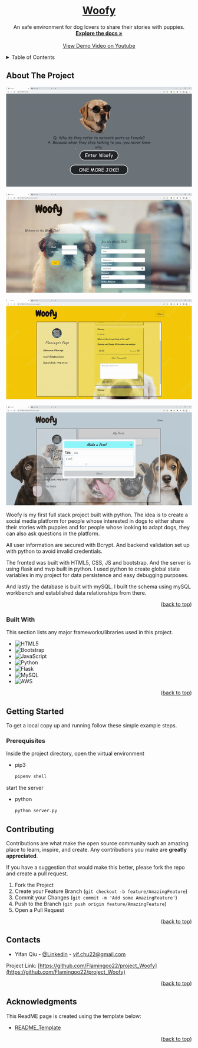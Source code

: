 
<!-- PROJECT LOGO -->
<br />
<div align="center">
  <a href="https://github.com/Flamingoo22/project_Woofy" name="readme-top">
    <h1>Woofy</h1>
  </a>
  
  <p align="center">
    An safe environment for dog lovers to share their stories with puppies.
    <br />
    <a href="https://github.com/Flamingoo22/project_Woofy"><strong>Explore the docs »</strong></a>
    <br />
    <br />
    <a href="https://youtu.be/NRmcDfxE05I">View Demo Video on Youtube</a>
  </p>
</div>



<!-- TABLE OF CONTENTS -->
<details>
  <summary>Table of Contents</summary>
  <ol>
    <li>
      <a href="#about-the-project">About The Project</a>
      <ul>
        <li><a href="#built-with">Built With</a></li>
      </ul>
    </li>
    <li>
      <a href="#getting-started">Getting Started</a>
      <ul>
        <li><a href="#prerequisites">Prerequisites</a></li>
      </ul>
    </li>
    <li><a href="#contact">Contacts</a></li>
    <li><a href="#acknowledgments">Acknowledgments</a></li>
  </ol>
</details>



<!-- ABOUT THE PROJECT -->
## About The Project

![Main_Page](img/woofy_splashpage.gif)

![Dashboard](img/woofy_dashboard.gif)

![User_Page](img/woofy_userpage.gif)


![User_Post](img/woofy_user_post.gif)

<p>Woofy is my first full stack project built with python. The idea is to create a social media platform for people whose interested in dogs to either share their stories with puppies and for people whose looking to adapt dogs, they can also ask questions in the platform. </p>

<p>
  All user information are secured with Bcrypt. And backend validation set up with python to avoid invalid credentials.</p>
<p>
 The fronted was built with HTML5, CSS, JS and bootstrap. And the server is using flask and mvp built in python. I used python to create global state variables in my project for data persistence and easy debugging purposes.
</p>
<p>
  And lastly the database is built with mySQL. I built the schema using mySQL workbench and established data relationships from there.
</p>
<p align="right">(<a href="#readme-top">back to top</a>)</p>



### Built With

This section lists any major frameworks/libraries used in this project.

* ![HTML5](https://img.shields.io/badge/HTML5-E34F26?style=for-the-badge&logo=html5&logoColor=white)
* ![Bootstrap](https://img.shields.io/badge/Bootstrap-563D7C?style=for-the-badge&logo=bootstrap&logoColor=white)
* ![JavaScript](https://img.shields.io/badge/JavaScript-323330?style=for-the-badge&logo=javascript&logoColor=F7DF1E)
* ![Python](https://img.shields.io/badge/Python-FFD43B?style=for-the-badge&logo=python&logoColor=blue)
* ![Flask](https://img.shields.io/badge/Flask-000000?style=for-the-badge&logo=flask&logoColor=white)
* ![MySQL](https://img.shields.io/badge/MySQL-005C84?style=for-the-badge&logo=mysql&logoColor=white)
* ![AWS](https://img.shields.io/badge/Amazon_AWS-FF9900?style=for-the-badge&logo=amazonaws&logoColor=white)

<p align="right">(<a href="#readme-top">back to top</a>)</p>



<!-- GETTING STARTED -->
## Getting Started

To get a local copy up and running follow these simple example steps.

### Prerequisites

Inside the project directory, open the virtual environment
* pip3
  ```sh
  pipenv shell
  ```
start the server
* python
  ```sh
  python server.py
  ```

<!-- CONTRIBUTING -->
## Contributing

Contributions are what make the open source community such an amazing place to learn, inspire, and create. Any contributions you make are **greatly appreciated**.

If you have a suggestion that would make this better, please fork the repo and create a pull request.

1. Fork the Project
2. Create your Feature Branch (`git checkout -b feature/AmazingFeature`)
3. Commit your Changes (`git commit -m 'Add some AmazingFeature'`)
4. Push to the Branch (`git push origin feature/AmazingFeature`)
5. Open a Pull Request

<p align="right">(<a href="#readme-top">back to top</a>)</p>


<!-- CONTACT -->
## Contacts

* Yifan Qiu - [@Linkedin](https://www.linkedin.com/in/yifan-qiu-9813bb232/) - yif.chu22@gmail.com

Project Link: [https://github.com/Flamingoo22/project_Woofy](https://github.com/Flamingoo22/project_Woofy)

<p align="right">(<a href="#readme-top">back to top</a>)</p>



<!-- ACKNOWLEDGMENTS -->
## Acknowledgments

This ReadME page is created using the template below:

* [README_Template](https://github.com/othneildrew/Best-README-Template/blob/master/README.md)

<p align="right">(<a href="#readme-top">back to top</a>)</p>

